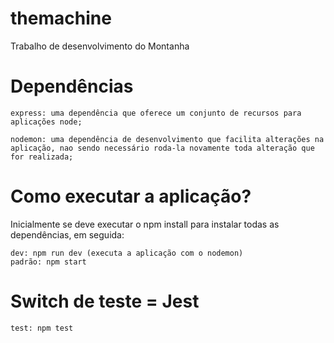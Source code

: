# themachine
Trabalho de desenvolvimento do Montanha

# Dependências

    express: uma dependência que oferece um conjunto de recursos para aplicações node;

    nodemon: uma dependência de desenvolvimento que facilita alterações na aplicação, nao sendo necessário roda-la novamente toda alteração que for realizada;

# Como executar a aplicação?

Inicialmente se deve executar o npm install para instalar todas as dependências, em seguida:

    dev: npm run dev (executa a aplicação com o nodemon)
    padrão: npm start

# Switch de teste = Jest

    test: npm test
